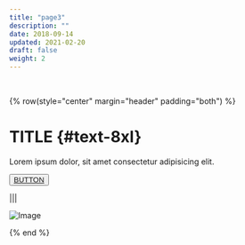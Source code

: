 ```yaml
---
title: "page3"
description: ""
date: 2018-09-14
updated: 2021-02-20
draft: false
weight: 2
---
```



<div class="container mx-auto">

<br>

<!-- section 1 (co-found) -->

{% row(style="center" margin="header" padding="both") %}

# TITLE {#text-8xl}

Lorem ipsum dolor, sit amet consectetur adipisicing elit.

<button>[BUTTON](/)</button>

|||

![Image](placeholder.jpg#medium#mx-auto)

{% end %}


</div>